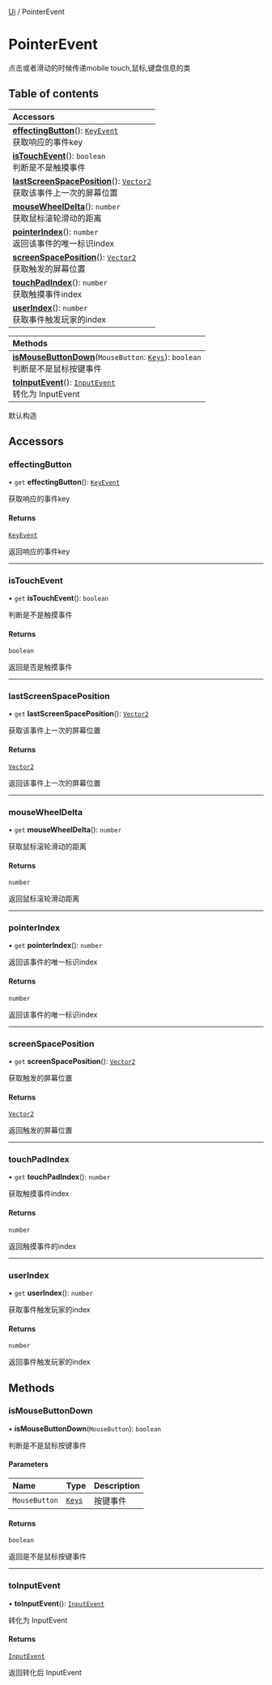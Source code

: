 [Ui](../groups/Core.Ui.md) / PointerEvent

# PointerEvent <Badge type="tip" text="Class" /> <Score text="PointerEvent" />

点击或者滑动的时候传递mobile touch,鼠标,键盘信息的类

## Table of contents

| Accessors |
| :-----|
| **[effectingButton](mw.PointerEvent.md#effectingbutton)**(): [`KeyEvent`](mw.KeyEvent.md) <br> 获取响应的事件key|
| **[isTouchEvent](mw.PointerEvent.md#istouchevent)**(): `boolean` <br> 判断是不是触摸事件|
| **[lastScreenSpacePosition](mw.PointerEvent.md#lastscreenspaceposition)**(): [`Vector2`](mw.Vector2.md) <br> 获取该事件上一次的屏幕位置|
| **[mouseWheelDelta](mw.PointerEvent.md#mousewheeldelta)**(): `number` <br> 获取鼠标滚轮滑动的距离|
| **[pointerIndex](mw.PointerEvent.md#pointerindex)**(): `number` <br> 返回该事件的唯一标识index|
| **[screenSpacePosition](mw.PointerEvent.md#screenspaceposition)**(): [`Vector2`](mw.Vector2.md) <br> 获取触发的屏幕位置|
| **[touchPadIndex](mw.PointerEvent.md#touchpadindex)**(): `number` <br> 获取触摸事件index|
| **[userIndex](mw.PointerEvent.md#userindex)**(): `number` <br> 获取事件触发玩家的index|

| Methods |
| :-----|
| **[isMouseButtonDown](mw.PointerEvent.md#ismousebuttondown)**(`MouseButton`: [`Keys`](../enums/mw.Keys.md)): `boolean` <br> 判断是不是鼠标按键事件|
| **[toInputEvent](mw.PointerEvent.md#toinputevent)**(): [`InputEvent`](mw.InputEvent.md) <br> 转化为 InputEvent|

默认构造

## Accessors

### effectingButton <Score text="effectingButton" /> 

• `get` **effectingButton**(): [`KeyEvent`](mw.KeyEvent.md) <Badge type="tip" text="client" />

获取响应的事件key


#### Returns

[`KeyEvent`](mw.KeyEvent.md)

返回响应的事件key

___

### isTouchEvent <Score text="isTouchEvent" /> 

• `get` **isTouchEvent**(): `boolean` <Badge type="tip" text="client" />

判断是不是触摸事件


#### Returns

`boolean`

返回是否是触摸事件

___

### lastScreenSpacePosition <Score text="lastScreenSpacePosition" /> 

• `get` **lastScreenSpacePosition**(): [`Vector2`](mw.Vector2.md) <Badge type="tip" text="client" />

获取该事件上一次的屏幕位置


#### Returns

[`Vector2`](mw.Vector2.md)

返回该事件上一次的屏幕位置

___

### mouseWheelDelta <Score text="mouseWheelDelta" /> 

• `get` **mouseWheelDelta**(): `number` <Badge type="tip" text="client" />

获取鼠标滚轮滑动的距离


#### Returns

`number`

返回鼠标滚轮滑动距离

___

### pointerIndex <Score text="pointerIndex" /> 

• `get` **pointerIndex**(): `number` <Badge type="tip" text="client" />

返回该事件的唯一标识index


#### Returns

`number`

返回该事件的唯一标识index

___

### screenSpacePosition <Score text="screenSpacePosition" /> 

• `get` **screenSpacePosition**(): [`Vector2`](mw.Vector2.md) <Badge type="tip" text="client" />

获取触发的屏幕位置


#### Returns

[`Vector2`](mw.Vector2.md)

返回触发的屏幕位置

___

### touchPadIndex <Score text="touchPadIndex" /> 

• `get` **touchPadIndex**(): `number` <Badge type="tip" text="client" />

获取触摸事件index


#### Returns

`number`

返回触摸事件的index

___

### userIndex <Score text="userIndex" /> 

• `get` **userIndex**(): `number` <Badge type="tip" text="client" />

获取事件触发玩家的index


#### Returns

`number`

返回事件触发玩家的index

## Methods

### isMouseButtonDown <Score text="isMouseButtonDown" /> 

• **isMouseButtonDown**(`MouseButton`): `boolean` <Badge type="tip" text="client" />

判断是不是鼠标按键事件


#### Parameters

| Name | Type | Description |
| :------ | :------ | :------ |
| `MouseButton` | [`Keys`](../enums/mw.Keys.md) | 按键事件 |

#### Returns

`boolean`

返回是不是鼠标按键事件

___

### toInputEvent <Score text="toInputEvent" /> 

• **toInputEvent**(): [`InputEvent`](mw.InputEvent.md) <Badge type="tip" text="client" />

转化为 InputEvent


#### Returns

[`InputEvent`](mw.InputEvent.md)

返回转化后 InputEvent
